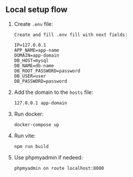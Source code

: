 ## Local setup flow

1. Create `.env` file:
    ```shell
    Create and fill .env fill with next fields:
   
   IP=127.0.0.1
   APP_NAME=app-name
   DOMAIN=app-domain
   DB_HOST=mysql
   DB_NAME=db-name
   DB_ROOT_PASSWORD=password
   DB_USER=user
   DB_PASSWORD=password
   
    ```

2. Add the domain to the `hosts` file:
    ```shell
    127.0.0.1 app-domain
    ```

3. Run docker:
    ```shell
    docker-compose up
    ```
4. Run vite:
    ```shell
    npm run build
    ```

5. Use phpmyadmin if nedeed:
    ```shell
    phpmyadmin on route localhost:8080
    ```